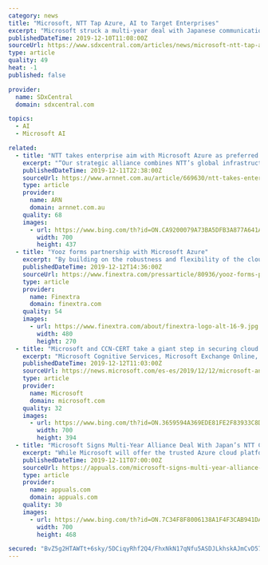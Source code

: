 ```yaml
---
category: news
title: "Microsoft, NTT Tap Azure, AI to Target Enterprises"
excerpt: "Microsoft struck a multi-year deal with Japanese communications giant NTT to combine its Azure cloud platform and artificial intelligence (AI) capabilities with NTT’s optical and wireless network to produce and support new enterprise-focused digital ..."
publishedDateTime: 2019-12-10T11:08:00Z
sourceUrl: https://www.sdxcentral.com/articles/news/microsoft-ntt-tap-azure-ai-to-target-enterprises/2019/12/
type: article
quality: 49
heat: -1
published: false

provider:
  name: SDxCentral
  domain: sdxcentral.com

topics:
  - AI
  - Microsoft AI

related:
  - title: "NTT takes enterprise aim with Microsoft Azure as preferred cloud platform"
    excerpt: "“Our strategic alliance combines NTT’s global infrastructure and services expertise with the power of Azure,” said Satya Nadella, CEO, Microsoft. “Together, we will build new solutions spanning AI, cyber security and hybrid cloud, as we work to help enterprise customers everywhere accelerate their digital transformation.” From a ..."
    publishedDateTime: 2019-12-11T22:38:00Z
    sourceUrl: https://www.arnnet.com.au/article/669630/ntt-takes-enterprise-aim-microsoft-azure-preferred-cloud-platform/
    type: article
    provider:
      name: ARN
      domain: arnnet.com.au
    quality: 68
    images:
      - url: https://www.bing.com/th?id=ON.CA9200079A73BA5DFB3A877A641AE88C
        width: 700
        height: 437
  - title: "Yooz forms partnership with Microsoft Azure"
    excerpt: "By building on the robustness and flexibility of the cloud Azure platform, Yooz is offering a comprehensive solution that can provide ... the partnership uniting Yooz and Microsoft is a major factor in the accelerated digital transformation of organisations, supported by AI and the Cloud. At every level of our organisation, every Yooz employee ..."
    publishedDateTime: 2019-12-12T14:36:00Z
    sourceUrl: https://www.finextra.com/pressarticle/80936/yooz-forms-partnership-with-microsoft-azure
    type: article
    provider:
      name: Finextra
      domain: finextra.com
    quality: 54
    images:
      - url: https://www.finextra.com/about/finextra-logo-alt-16-9.jpg
        width: 480
        height: 270
  - title: "Microsoft and CCN-CERT take a giant step in securing cloud environments aimed at Spanish Public Government agencies"
    excerpt: "Microsoft Cognitive Services, Microsoft Exchange Online, Microsoft SharePoint Online, Microsoft Kubernetes and Microsoft Azure SQL. The ease and immediacy with which Microsoft’s cloud services can be made available in the configuration officially considered by the Cryptologic Center as HIGH Level, according to the criteria established in the ..."
    publishedDateTime: 2019-12-12T11:03:00Z
    sourceUrl: https://news.microsoft.com/es-es/2019/12/12/microsoft-and-ccn-cert-take-a-giant-step-in-securing-cloud-environments-aimed-at-spanish-public-government-agencies/
    type: article
    provider:
      name: Microsoft
      domain: microsoft.com
    quality: 32
    images:
      - url: https://www.bing.com/th?id=ON.3659594A369EDE81FE2F83933C8DB639
        width: 700
        height: 394
  - title: "Microsoft Signs Multi-Year Alliance Deal With Japan’s NTT Corporation For Enterprise Solutions On Azure Cloud Platform"
    excerpt: "While Microsoft will offer the trusted Azure cloud platform and AI expertise, NTT will bring its ICT infrastructure, managed services, and cybersecurity expertise. Incidentally, NTT confirmed that Microsoft Azure is its preferred cloud platform. This partnership should bring in multiple new innovations in the field of wireless communication ..."
    publishedDateTime: 2019-12-11T07:00:00Z
    sourceUrl: https://appuals.com/microsoft-signs-multi-year-alliance-deal-with-japans-ntt-corporation-for-enterprise-solutions-on-azure-cloud-platform/
    type: article
    provider:
      name: appuals.com
      domain: appuals.com
    quality: 30
    images:
      - url: https://www.bing.com/th?id=ON.7C34F8F8006138A1F4F3CAB941DAE893
        width: 700
        height: 468

secured: "BvZ5g2HTAWTt+6sky/5DCiqyRhf2Q4/FhxNkN17qNfu5ASDJLkhskAJmCvD57Lyb4w+SShcts9tmcH+8MPiJiGrKQ0IYwtC+fHUGoR/yP9kfpFgJDekpGIF2zVhPjHVl1CNU+YSOD4Y+FLtB4MpWnzOw9zNYmnnbJl1O4iN9glsMg/6GlFwaRGs/dfIQSVorQZL8XfoTCi1XynwrIa/+G71/X4CNYFgQZLY7Fhl4cXTbZXZXCDhZwrtx/bXNgJD/E9h0Fdr9QHEcrQWJfvYwmw==;mKU6X4lp/aHD1r6dabLCCg=="
---
```


